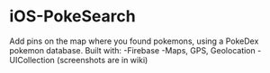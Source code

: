 # iOS-PokeSearch
Add pins on the map where you found pokemons, using a PokeDex pokemon database.
Built with: 
-Firebase
-Maps, GPS, Geolocation
-UICollection
(screenshots are in wiki)
